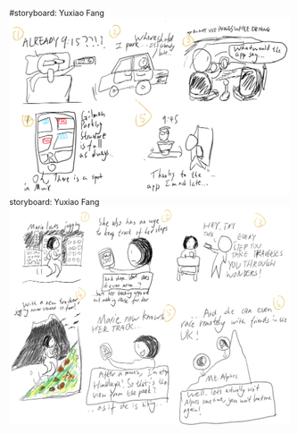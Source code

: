 #storyboard: Yuxiao Fang
![storyboard1-YF](https://github.com/liuchen1701/ton-no-katsu/blob/master/storyboard1.png)
storyboard: Yuxiao Fang
![storyboard1-YF](https://github.com/liuchen1701/ton-no-katsu/blob/master/storyboard2.png)
